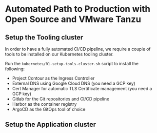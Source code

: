 # Automated Path to Production with Open Source and VMware Tanzu

## Setup the Tooling cluster

In order to have a fully automated CI/CD pipeline, we require a couple of tools to be installed on our Kubernetes tooling cluster.

Run the `kubernetes/01-setup-tools-cluster.sh` script to install the following:

- Project Contour as the Ingress Controller
- External DNS using Google Cloud DNS (you need a GCP key)
- Cert Manager for automatic TLS Certificate management (you need a GCP key)
- Gitlab for the Git repositories and CI/CD pipeline
- Harbor as the container registry
- ArgoCD as the GitOps tool of choice

## Setup the Application cluster
